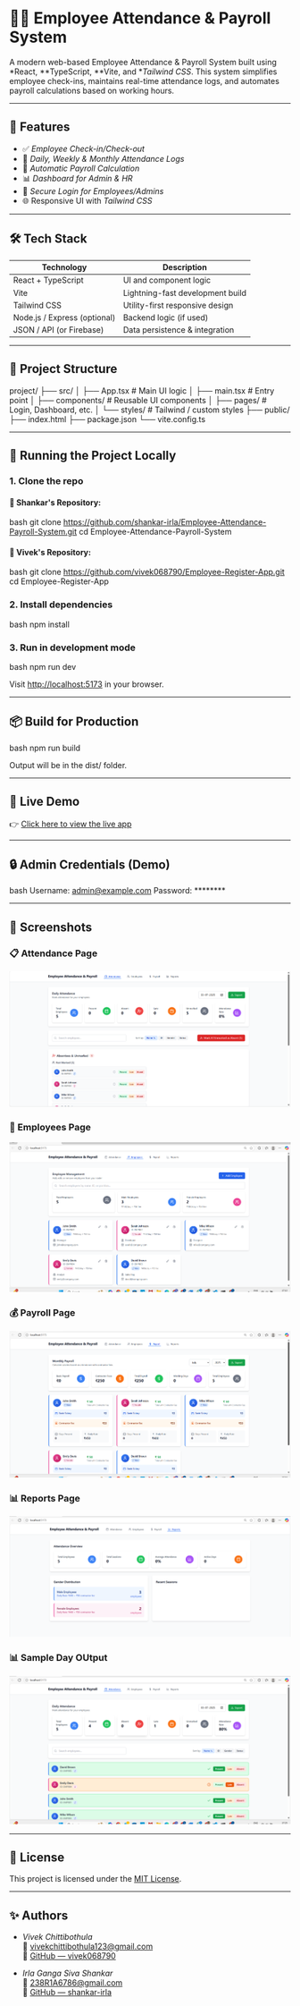 # 👨‍💼 Employee Attendance & Payroll System

A modern web-based Employee Attendance & Payroll System built using *React, **TypeScript, **Vite, and **Tailwind CSS*. This system simplifies employee check-ins, maintains real-time attendance logs, and automates payroll calculations based on working hours.

---

## 🚀 Features

- ✅ *Employee Check-in/Check-out*
- 📅 *Daily, Weekly & Monthly Attendance Logs*
- 🧮 *Automatic Payroll Calculation*
- 📊 *Dashboard for Admin & HR*
- 🔐 *Secure Login for Employees/Admins*
- 🌐 Responsive UI with *Tailwind CSS*

---

## 🛠 Tech Stack

| Technology         | Description                       |
|--------------------|-----------------------------------|
| React + TypeScript | UI and component logic            |
| Vite               | Lightning-fast development build  |
| Tailwind CSS       | Utility-first responsive design   |
| Node.js / Express (optional) | Backend logic (if used)         |
| JSON / API (or Firebase)     | Data persistence & integration |

---

## 📂 Project Structure


project/
├── src/
│   ├── App.tsx            # Main UI logic
│   ├── main.tsx           # Entry point
│   ├── components/        # Reusable UI components
│   ├── pages/             # Login, Dashboard, etc.
│   └── styles/            # Tailwind / custom styles
├── public/
├── index.html
├── package.json
└── vite.config.ts


---

## 🧪 Running the Project Locally

### 1. Clone the repo

#### 🔗 Shankar's Repository:
bash
git clone https://github.com/shankar-irla/Employee-Attendance-Payroll-System.git
cd Employee-Attendance-Payroll-System


#### 🔗 Vivek's Repository:
bash
git clone https://github.com/vivek068790/Employee-Register-App.git
cd Employee-Register-App


### 2. Install dependencies
bash
npm install


### 3. Run in development mode
bash
npm run dev


Visit [http://localhost:5173](http://localhost:5173) in your browser.

---

## 📦 Build for Production

bash
npm run build


Output will be in the dist/ folder.

---

## 🔗 Live Demo

👉 [Click here to view the live app](http://employee-register-app-s7c7-git-main-viveks-projects-a907d5c8.vercel.app)

---

## 🔒 Admin Credentials (Demo)

bash
Username: admin@example.com
Password: ********


---

## 📸 Screenshots

### 📋 Attendance Page
![Attendance Page](images/attendance-page.png)

### 👥 Employees Page
![Employees Page](images/employees-page.png)

### 💰 Payroll Page
![Payroll Page](images/payroll-page.png)

### 📊 Reports Page
![Reports Page](images/reports-page.png)

### 📊 Sample Day OUtput
![Reports Page](images/output.png)

---
## 📝 License

This project is licensed under the [MIT License](LICENSE).

---

## ✨ Authors
- *Vivek Chittibothula*  
  📧 vivekchittibothula123@gmail.com  
  🔗 [GitHub — vivek068790](https://github.com/vivek068790/Employee-Register-App)

- *Irla Ganga Siva Shankar*  
  📧 238R1A6786@gmail.com  
  🔗 [GitHub — shankar-irla](https://github.com/shankar-irla/Employee-Attendance-Payroll-System)